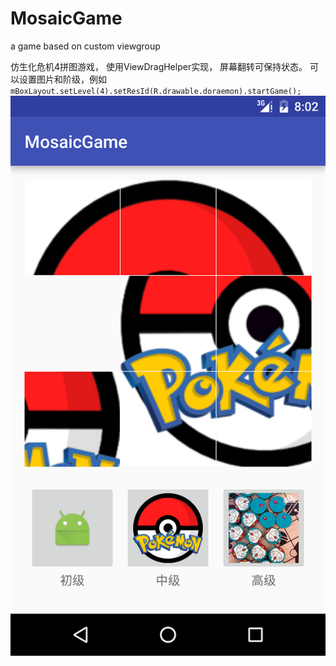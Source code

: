 # MosaicGame
a game based on custom viewgroup

仿生化危机4拼图游戏， 使用ViewDragHelper实现， 屏幕翻转可保持状态。
可以设置图片和阶级，例如
`mBoxLayout.setLevel(4).setResId(R.drawable.doraemon).startGame();`
![sample1](/art/Screenshot_20160724-115127.png)